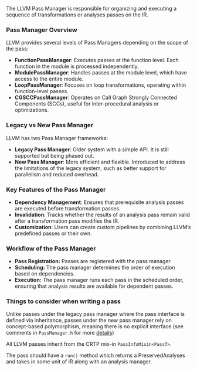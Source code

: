 The LLVM Pass Manager is responsible for organizing and executing a sequence of transformations or analyses passes on the IR.

### Pass Manager Overview
LLVM provides several levels of Pass Managers depending on the scope of the pass:
- **FunctionPassManager**: Executes passes at the function level. Each function in the module is processed independently.
- **ModulePassManager**: Handles passes at the module level, which have access to the entire module.
- **LoopPassManager**: Focuses on loop transformations, operating within function-level passes.
- **CGSCCPassManager**: Operates on Call Graph Strongly Connected Components (SCCs), useful for inter-procedural analysis or optimizations.

### Legacy vs New Pass Manager
LLVM has two Pass Manager frameworks:
- **Legacy Pass Manager**: Older system with a simple API. It is still supported but being phased out.
- **New Pass Manager**: More efficient and flexible. Introduced to address the limitations of the legacy system, such as better support for parallelism and reduced overhead.

### Key Features of the Pass Manager
- **Dependency Management**: Ensures that prerequisite analysis passes are executed before transformation passes.
- **Invalidation**: Tracks whether the results of an analysis pass remain valid after a transformation pass modifies the IR.
- **Customization**: Users can create custom pipelines by combining LLVM’s predefined passes or their own.

### Workflow of the Pass Manager
- **Pass Registration:** Passes are registered with the pass manager.
- **Scheduling:** The pass manager determines the order of execution based on dependencies.
- **Execution:** The pass manager runs each pass in the scheduled order, ensuring that analysis results are available for dependent passes.

### Things to consider when writing a pass

Unlike passes under the legacy pass manager where the pass interface is defined via inheritance, passes under the new pass manager rely on concept-based polymorphism, meaning there is no explicit interface (see comments in `PassManager.h` for more [details](https://llvm.org/docs/WritingAnLLVMNewPMPass.html))

All LLVM passes inherit from the CRTP mix-in `PassInfoMixin<PassT>`.

The pass should have a `run()` method which returns a PreservedAnalyses and takes in some unit of IR along with an analysis manager. 

